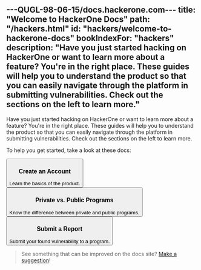 ---QUGL-98-06-15/docs.hackerone.com---
title: "Welcome to HackerOne Docs"
path: "/hackers.html"
id: "hackers/welcome-to-hackerone-docs"
bookIndexFor: "hackers"
description: "Have you just started hacking on HackerOne or want to learn more about a feature? You're in the right place. These guides will help you to understand the product so that you can easily navigate through the platform in submitting vulnerabilities. Check out the sections on the left to learn more."
---

Have you just started hacking on HackerOne or want to learn more about a feature? You're in the right place. These guides will help you to understand the product so that you can easily navigate through the platform in submitting vulnerabilities. Check out the sections on the left to learn more.

To help you get started, take a look at these docs:

<button type="button" class="welcome-button" onclick="location.href='/hackers/create-an-account.html'"><h3>Create an Account</h3>Learn the basics of the product.
</button><button type="button" class="welcome-button" onclick="location.href='/hackers/private-vs-public-programs.html'"><h3>Private vs. Public Programs</h3>Know the difference between private and public programs.</button><button type="button" class="welcome-button" onclick="location.href='/hackers/submitting-reports.html'"><h3>Submit a Report</h3>Submit your found vulnerability to a program.</button>

>See something that can be improved on the docs site? [Make a suggestion](/organizations/edit-the-doc-site.html)!
